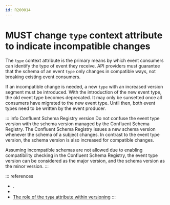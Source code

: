 ```yaml
---
id: R200014
---
```


# MUST change `type` context attribute to indicate incompatible changes

The `type` context attribute is the primary means by which event consumers can identify the type of event they receive.
API providers must guarantee that the schema of an event `type` only changes in compatible ways, not breaking existing event consumers.

If an incompatible change is needed, a new `type` with an increased version segment must be introduced. With the introduction of the new event type, the old event type becomes deprecated. It may only be sunsetted once all consumers have migrated to the new event type. Until then, both event types need to be written by the event producer.

::: info Confluent Schema Registry version
Do not confuse the event type version with the schema version managed by the Confluent Schema Registry. The Confluent Schema Registry issues a new schema version whenever the schema of a subject changes. In contrast to the event type version, the schema version is also increased for compatible changes.

Assuming incompatible schemas are not allowed due to enabling compatibility checking in the Confluent Schema Registry, the event type version can be considered as the major version, and the schema version as the minor version.
:::

::: references

- [](@guidelines/R200009).
- [](@guidelines/R000054)
- [The role of the `type` attribute within versioning](https://github.com/cloudevents/spec/blob/v1.0.2/cloudevents/primer.md#the-role-of-the-type-attribute-within-versioning)
  :::
